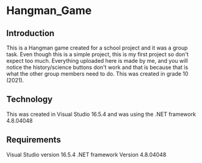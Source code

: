 # Hangman_Game
## Introduction 
This is a Hangman game created for a school project and it was a group task. Even though this is a simple project, this is my first project so don't expect too much. Everything uploaded here is made by me, and you will notice the history/science buttons don't work and that is because that is what the other group members need to do.
This was created in grade 10 (2021).
## Technology 
This was created in Visual Studio 16.5.4 and was using the .NET framework 4.8.04048
## Requirements
Visual Studio version 16.5.4 
.NET framework Version 4.8.04048
